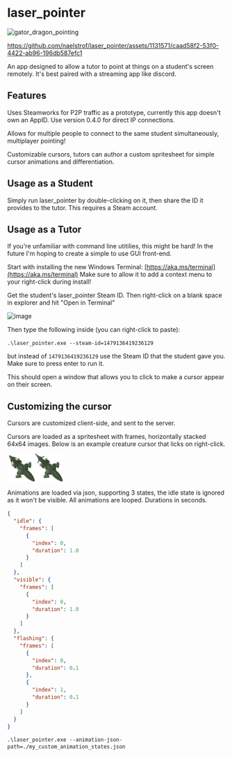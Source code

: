 # laser_pointer

![gator_dragon_pointing](https://github.com/naelstrof/laser_pointer/assets/1131571/1b75563e-5f20-4d0f-b473-ce3eb8c04d65)

https://github.com/naelstrof/laser_pointer/assets/1131571/caad58f2-53f0-4422-ab96-196db587efc1

An app designed to allow a tutor to point at things on a student's screen remotely. It's best paired with a streaming
app like discord.

## Features

Uses Steamworks for P2P traffic as a prototype, currently this app doesn't own an AppID. Use version 0.4.0 for direct IP connections.

Allows for multiple people to connect to the same student simultaneously, multiplayer pointing!

Customizable cursors, tutors can author a custom spritesheet for simple cursor animations and differentiation.

## Usage as a Student

Simply run laser_pointer by double-clicking on it, then share the ID it provides to the tutor. This requires a Steam account.

## Usage as a Tutor

If you're unfamiliar with command line utitilies, this might be hard! In the future I'm hoping to create a simple to use GUI front-end.

Start with installing the new Windows Terminal: [https://aka.ms/terminal](https://aka.ms/terminal) Make sure to allow it to add a context menu to your right-click during install!

Get the student's laser_pointer Steam ID. Then right-click on a blank space in explorer and hit "Open in Terminal"

![image](https://github.com/naelstrof/laser_pointer/assets/1131571/22407ab1-2247-4506-88c8-fec8b41ed351)

Then type the following inside (you can right-click to paste):

```shell
.\laser_pointer.exe --steam-id=1479136419236129
```

but instead of `1479136419236129` use the Steam ID that the student gave you. Make sure to press enter to run it.

This should open a window that allows you to click to make a cursor appear on their screen.

## Customizing the cursor

Cursors are customized client-side, and sent to the server.

Cursors are loaded as a spritesheet with frames, horizontally stacked 64x64 images. Below is an example creature cursor that licks on right-click.

![example cursor](src/gator_dragon_pointer.png)

Animations are loaded via json, supporting 3 states, the idle state is ignored as it won't be visible. All animations are looped. Durations in seconds.

```json
{
  "idle": {
    "frames": [
      {
        "index": 0,
        "duration": 1.0
      }
    ]
  },
  "visible": {
    "frames": [
      {
        "index": 0,
        "duration": 1.0
      }
    ]
  },
  "flashing": {
    "frames": [
      {
        "index": 0,
        "duration": 0.1
      },
      {
        "index": 1,
        "duration": 0.1
      }
    ]
  }
}
```

```shell
.\laser_pointer.exe --animation-json-path=./my_custom_animation_states.json
```
